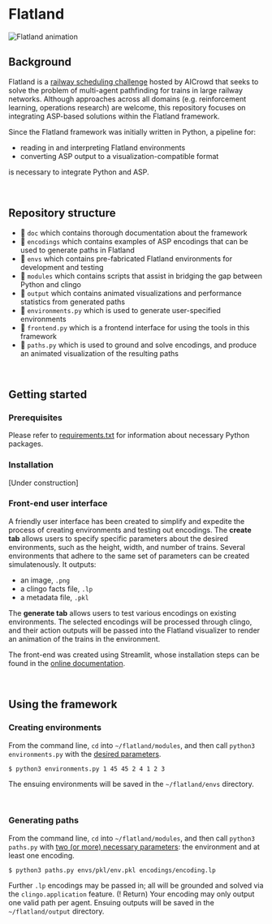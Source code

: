 # Flatland

![Flatland animation](https://i.imgur.com/9cNtWjs.gif)

## Background
Flatland is a [railway scheduling challenge](https://flatland.aicrowd.com/intro.html) hosted by AICrowd that seeks to solve the problem of multi-agent pathfinding for trains in large railway networks.  Although approaches across all domains (e.g. reinforcement learning, operations research) are welcome, this repository focuses on integrating ASP-based solutions within the Flatland framework.

Since the Flatland framework was initially written in Python, a pipeline for:
- reading in and interpreting Flatland environments
- converting ASP output to a visualization-compatible format

is necessary to integrate Python and ASP.

<br>

## Repository structure


- 📁 `doc` which contains thorough documentation about the framework
- 📁 `encodings` which contains examples of ASP encodings that can be used to generate paths in Flatland
- 📁 `envs` which contains pre-fabricated Flatland environments for development and testing
- 📁 `modules` which contains scripts that assist in bridging the gap between Python and clingo</summary></details>
- 📁 `output` which contains animated visualizations and performance statistics from generated paths
- 📝 `environments.py` which is used to generate user-specified environments
- 📝 `frontend.py` which is a frontend interface for using the tools in this framework
- 📝 `paths.py` which is used to ground and solve encodings, and produce an animated visualization of the resulting paths

<br>

## Getting started

### Prerequisites

Please refer to [requirements.txt]() for information about necessary Python packages.

### Installation

[Under construction]

### Front-end user interface

A friendly user interface has been created to simplify and expedite the process of creating environments and testing out encodings.  The **create tab** allows users to specify specific parameters about the desired environments, such as the height, width, and number of trains.  Several environments that adhere to the same set of parameters can be created simulatenously.  It outputs:
* an image, `.png`
* a clingo facts file, `.lp`
* a metadata file, `.pkl`

The **generate tab** allows users to test various encodings on existing environments.  The selected encodings will be processed through clingo, and their action outputs will be passed into the Flatland visualizer to render an animation of the trains in the environment.

The front-end was created using Streamlit, whose installation steps can be found in the [online documentation](https://docs.streamlit.io/get-started/installation).

<br>

## Using the framework

### Creating environments

From the command line, `cd` into `~/flatland/modules`, and then call `python3 environments.py` with the [desired parameters](https://github.com/krr-up/flatland/blob/f7c8829c4b95b73e8f43504698d0d9b35c9e2b5c/doc/environments.md).
```
$ python3 environments.py 1 45 45 2 4 1 2 3
```

The ensuing environments will be saved in the `~/flatland/envs` directory.

<br>

### Generating paths

From the command line, `cd` into `~/flatland/modules`, and then call `python3 paths.py` with [two (or more) necessary parameters](): the environment and at least one encoding.
```
$ python3 paths.py envs/pkl/env.pkl encodings/encoding.lp 
```
Further `.lp` encodings may be passed in; all will be grounded and solved via the `clingo.application` feature.  (! Return) Your encoding may only output one valid path per agent.  Ensuing outputs will be saved in the `~/flatland/output` directory.  
